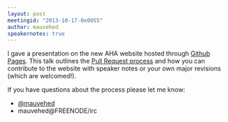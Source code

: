```yaml
---
layout: post
meetingid: "2013-10-17-0x0055"
author: mauvehed
speakernotes: true
---
```


I gave a presentation on the new AHA website hosted through [Github
Pages](https://github.com/AustinHackers/austinhackers.github.io). This
talk outlines the [Pull Request
process](https://github.com/AustinHackers/austinhackers.github.io/blob/master/README.md)
and how you can contribute to the website with speaker notes or your own
major revisions (which are welcomed!).

If you have questions about the process please let me know:

* [@mauvehed](https://twitter.com/mauvehed)
* mauvehed@FREENODE/irc

